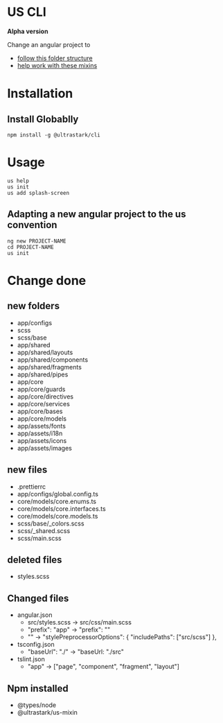 # US CLI
**Alpha version**

Change an angular project to
-  [follow this folder structure](https://github.com/rbalet/us-folder-structure)
- [help work with these mixins](https://github.com/ultrastark/us-mixin)

# Installation

## Install Globablly

```
npm install -g @ultrastark/cli
```

# Usage

```
us help
us init
us add splash-screen
```

## Adapting a new angular project to the us convention
```
ng new PROJECT-NAME
cd PROJECT-NAME
us init
```

# Change done
## new folders
-  app/configs
-  scss
-  scss/base
-  app/shared
-  app/shared/layouts
-  app/shared/components
-  app/shared/fragments
-  app/shared/pipes
-  app/core
-  app/core/guards
-  app/core/directives
-  app/core/services
-  app/core/bases
-  app/core/models
-  app/assets/fonts
-  app/assets/i18n
-  app/assets/icons
-  app/assets/images

## new files
-  .prettierrc
-  app/configs/global.config.ts
-  core/models/core.enums.ts
-  core/models/core.interfaces.ts
-  core/models/core.models.ts
-  scss/base/_colors.scss
-  scss/_shared.scss
-  scss/main.scss

## deleted files
-  styles.scss

## Changed files
-  angular.json
   -  src/styles.scss -> src/css/main.scss
   -  "prefix": "app" -> "prefix": ""
   -  "" ->   "stylePreprocessorOptions": {
                "includePaths": ["src/scss"]
              },
-  tsconfig.json
   -  "baseUrl": "./" -> "baseUrl: "./src"
-  tslint.json
   -  "app" -> ["page", "component", "fragment", "layout"]

## Npm installed
- @types/node
- @ultrastark/us-mixin
